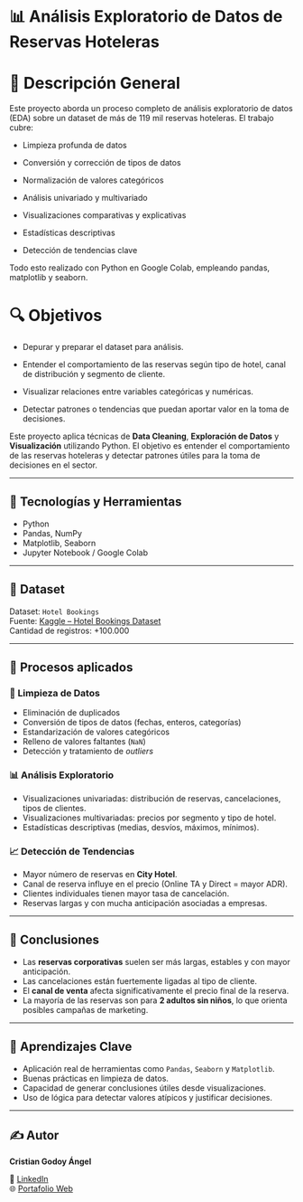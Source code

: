 # 📊 Análisis Exploratorio de Datos de Reservas Hoteleras



# 🧾 Descripción General
Este proyecto aborda un proceso completo de análisis exploratorio de datos (EDA) sobre un dataset de más de 119 mil reservas hoteleras. El trabajo cubre:


- Limpieza profunda de datos

- Conversión y corrección de tipos de datos

- Normalización de valores categóricos

- Análisis univariado y multivariado

- Visualizaciones comparativas y explicativas

- Estadísticas descriptivas

- Detección de tendencias clave

Todo esto realizado con Python en Google Colab, empleando pandas, matplotlib y seaborn.


# 🔍 Objetivos

- Depurar y preparar el dataset para análisis.

- Entender el comportamiento de las reservas según tipo de hotel, canal de distribución y segmento de cliente.

- Visualizar relaciones entre variables categóricas y numéricas.

- Detectar patrones o tendencias que puedan aportar valor en la toma de decisiones.



Este proyecto aplica técnicas de **Data Cleaning**, **Exploración de Datos** y **Visualización** utilizando Python. El objetivo es entender el comportamiento de las reservas hoteleras y detectar patrones útiles para la toma de decisiones en el sector.

---

## 🧰 Tecnologías y Herramientas

- Python
- Pandas, NumPy
- Matplotlib, Seaborn
- Jupyter Notebook / Google Colab

---

## 📂 Dataset

Dataset: `Hotel Bookings`  
Fuente: [Kaggle – Hotel Bookings Dataset](https://www.kaggle.com/datasets/jessemostipak/hotel-booking-demand)  
Cantidad de registros: +100.000

---

## 🔧 Procesos aplicados

### 🧹 Limpieza de Datos
- Eliminación de duplicados
- Conversión de tipos de datos (fechas, enteros, categorías)
- Estandarización de valores categóricos
- Relleno de valores faltantes (`NaN`)
- Detección y tratamiento de *outliers*

### 📊 Análisis Exploratorio
- Visualizaciones univariadas: distribución de reservas, cancelaciones, tipos de clientes.
- Visualizaciones multivariadas: precios por segmento y tipo de hotel.
- Estadísticas descriptivas (medias, desvíos, máximos, mínimos).

### 📈 Detección de Tendencias
- Mayor número de reservas en **City Hotel**.
- Canal de reserva influye en el precio (Online TA y Direct = mayor ADR).
- Clientes individuales tienen mayor tasa de cancelación.
- Reservas largas y con mucha anticipación asociadas a empresas.

---

## 📌 Conclusiones

- Las **reservas corporativas** suelen ser más largas, estables y con mayor anticipación.
- Las cancelaciones están fuertemente ligadas al tipo de cliente.
- El **canal de venta** afecta significativamente el precio final de la reserva.
- La mayoría de las reservas son para **2 adultos sin niños**, lo que orienta posibles campañas de marketing.

---

## 🎯 Aprendizajes Clave

- Aplicación real de herramientas como `Pandas`, `Seaborn` y `Matplotlib`.
- Buenas prácticas en limpieza de datos.
- Capacidad de generar conclusiones útiles desde visualizaciones.
- Uso de lógica para detectar valores atípicos y justificar decisiones.

---

## ✍️ Autor

**Cristian Godoy Ángel**  
 
🔗 [LinkedIn](https://www.linkedin.com/in/cristiangodoyangel)  
🌐 [Portafolio Web](https://www.cristiangodoyangel.dev)

